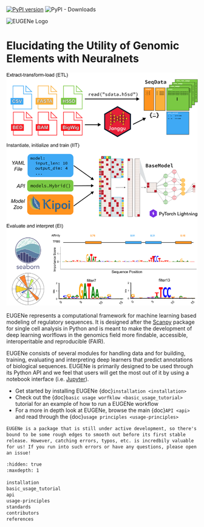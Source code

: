 [![PyPI version](https://badge.fury.io/py/eugene-tools.svg)](https://badge.fury.io/py/eugene-tools)
![PyPI - Downloads](https://img.shields.io/pypi/dm/eugene-tools)

<img src="_static/EugeneLogoText.png" alt="EUGENe Logo" width=600>

# Elucidating the Utility of Genomic Elements with Neuralnets

<img src="_static/workflow.png" alt="EUGENe workflow" width=600>

EUGENe represents a computational framework for machine learning based modeling of regulatory sequences. It is designed after the [Scanpy](https://scanpy.readthedocs.io/en/stable/) package for single cell analysis in Python and is meant to make the development of deep learning worlflows in the genomics field more findable, accessible, interoperitable and reproducible (FAIR). 

EUGENe consists of several modules for handling data and for building, training, evaluating and interpreting deep learners that predict annotations of biological sequences. EUGENe is primarily designed to be used through its Python API and we feel that users will get the most out of it by using a notebook interface (i.e. [Jupyter](https://jupyter.org/)).

* Get started by installing EUGENe {doc}`installation <installation>`
* Check out the {doc}`basic usage worfklow <basic_usage_tutorial>` tutorial for an example of how to run a EUGENe workflow
* For a more in depth look at EUGENe, browse the main {doc}`API <api>` and read through the {doc}`usage principles <usage-principles>`

```{note}
EUGENe is a package that is still under active development, so there's bound to be some rough edges to smooth out before its first stable release. However, catching errors, typos, etc. is incredbily valuable for us! If you run into such errors or have any questions, please open an issue!
```

```{toctree}
:hidden: true
:maxdepth: 1

installation
basic_usage_tutorial
api
usage-principles
standards
contributors
references
